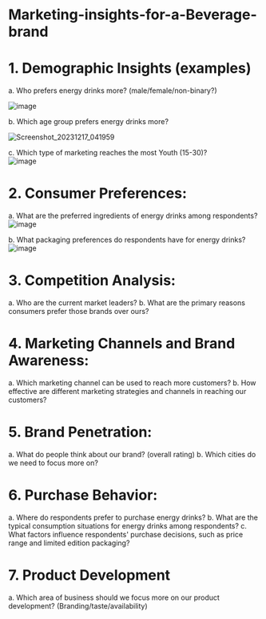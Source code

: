 # Marketing-insights-for-a-Beverage-brand
# 1. Demographic Insights (examples)
a. Who prefers energy drinks more? (male/female/non-binary?)
  
  ![image](https://github.com/Raj-2002/Marketing-insights-for-a-Beverage-brand/assets/77609705/1dd2003f-162b-439e-af54-47abddb4fd8b)         
    
b. Which age group prefers energy drinks more?

  ![Screenshot_20231217_041959](https://github.com/Raj-2002/Marketing-insights-for-a-Beverage-brand/assets/77609705/070e12e0-4daa-4925-ae67-9f8240ccd0da)    
  
c. Which type of marketing reaches the most Youth (15-30)?    
  ![image](https://github.com/Raj-2002/Marketing-insights-for-a-Beverage-brand/assets/77609705/ec4a9b09-5881-42eb-9563-bc60fbbf46d3)     
  
# 2. Consumer Preferences:    
a. What are the preferred ingredients of energy drinks among respondents?    
  ![image](https://github.com/Raj-2002/Marketing-insights-for-a-Beverage-brand/assets/77609705/6b6eb60b-1c5c-4fcb-b198-068c0308c50b)        
  
b. What packaging preferences do respondents have for energy drinks?     
  ![image](https://github.com/Raj-2002/Marketing-insights-for-a-Beverage-brand/assets/77609705/1ace8623-2c64-46a3-bb9d-cf5fdf6dfa1d)    
  


# 3. Competition Analysis:
a. Who are the current market leaders?
b. What are the primary reasons consumers prefer those brands over ours?
# 4. Marketing Channels and Brand Awareness:
a. Which marketing channel can be used to reach more customers?
b. How effective are different marketing strategies and channels in reaching our customers?
# 5. Brand Penetration:
a. What do people think about our brand? (overall rating)
b. Which cities do we need to focus more on?
# 6. Purchase Behavior:
a. Where do respondents prefer to purchase energy drinks?
b. What are the typical consumption situations for energy drinks among respondents?
c. What factors influence respondents' purchase decisions, such as price range and limited edition packaging?
# 7. Product Development
a. Which area of business should we focus more on our product development? (Branding/taste/availability)

